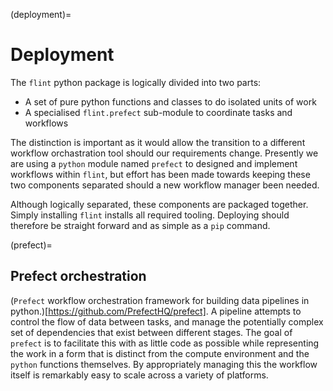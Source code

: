 (deployment)=
# Deployment

The `flint` python package is logically divided into two parts:

- A set of pure python functions and classes to do isolated units of work
- A specialised `flint.prefect` sub-module to coordinate tasks and workflows

The distinction is important as it would allow the transition to a different workflow orchastration tool should our requirements change.
Presently we are using a `python` module named `prefect` to designed and implement workflows within `flint`, but effort has been made
towards keeping these two components separated should a new workflow manager been needed.

Although logically separated, these components are packaged together. Simply installing `flint` installs all required tooling. Deploying
should therefore be straight forward and as simple as a `pip` command.

(prefect)=
## Prefect orchestration

(`Prefect` workflow orchestration framework for building data pipelines in python.)[https://github.com/PrefectHQ/prefect].
A pipeline attempts to control the flow of data between tasks, and manage the potentially complex set of dependencies that exist
between different stages. The goal of `prefect` is to facilitate this with as little code as possible while representing the work
in a form that is distinct from the compute environment and the `python` functions themselves. By appropriately managing this
the workflow itself is remarkably easy to scale across a variety of platforms.

